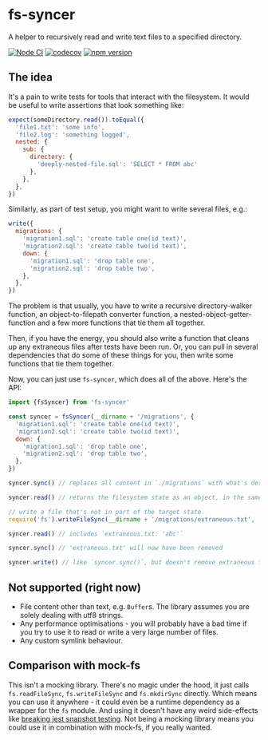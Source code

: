 # fs-syncer

A helper to recursively read and write text files to a specified directory.

<!-- codegen:start {preset: badges} -->
[![Node CI](https://github.com/mmkal/ts/workflows/Node%20CI/badge.svg)](https://github.com/mmkal/ts/actions?query=workflow%3A%22Node+CI%22)
[![codecov](https://codecov.io/gh/mmkal/ts/branch/master/graph/badge.svg)](https://codecov.io/gh/mmkal/ts/tree/master/packages/fs-syncer)
[![npm version](https://badge.fury.io/js/fs-syncer.svg)](https://npmjs.com/package/fs-syncer)
<!-- codegen:end -->


## The idea

It's a pain to write tests for tools that interact with the filesystem. It would be useful to write assertions that look something like:

```js
expect(someDirectory.read()).toEqual({
  'file1.txt': 'some info',
  'file2.log': 'something logged',
  nested: {
    sub: {
      directory: {
        'deeply-nested-file.sql': 'SELECT * FROM abc'
      },
    },
  },
})
```

Similarly, as part of test setup, you might want to write several files, e.g.:

```js
write({
  migrations: {
    'migration1.sql': 'create table one(id text)',
    'migration2.sql': 'create table two(id text)',
    down: {
      'migration1.sql': 'drop table one',
      'migration2.sql': 'drop table two',
    },
  },
})
```

The problem is that usually, you have to write a recursive directory-walker function, an object-to-filepath converter function, a nested-object-getter-function and a few more functions that tie them all together.

Then, if you have the energy, you should also write a function that cleans up any extraneous files after tests have been run. Or, you can pull in several dependencies that do some of these things for you, then write some functions that tie them together.

Now, you can just use `fs-syncer`, which does all of the above. Here's the API:

```js
import {fsSyncer} from 'fs-syncer'

const syncer = fsSyncer(__dirname + '/migrations', {
  'migration1.sql': 'create table one(id text)',
  'migration2.sql': 'create table two(id text)',
  down: {
    'migration1.sql': 'drop table one',
    'migration2.sql': 'drop table two',
  },
})

syncer.sync() // replaces all content in `./migrations` with what's described in the target state

syncer.read() // returns the filesystem state as an object, in the same format as the target state

// write a file that's not in part of the target state
require('fs').writeFileSync(__dirname + '/migrations/extraneous.txt', 'abc', 'utf8')

syncer.read() // includes `extraneous.txt: 'abc'`

syncer.sync() // 'extraneous.txt' will now have been removed

syncer.write() // like `syncer.sync()`, but doesn't remove extraneous files
```

## Not supported (right now)

- File content other than text, e.g. `Buffer`s. The library assumes you are solely dealing with utf8 strings.
- Any performance optimisations - you will probably have a bad time if you try to use it to read or write a very large number of files.
- Any custom symlink behaviour.

## Comparison with mock-fs

This isn't a mocking library. There's no magic under the hood, it just calls `fs.readFileSync`, `fs.writeFileSync` and `fs.mkdirSync` directly. Which means you can use it anywhere - it could even be a runtime dependency as a wrapper for the `fs` module. And using it doesn't have any weird side-effects like [breaking jest snapshot testing](https://www.npmjs.com/package/mock-fs#using-with-jest-snapshot-testing). Not being a mocking library means you could use it in combination with mock-fs, if you really wanted.
